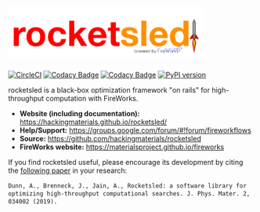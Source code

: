 
# <img alt="rocketsled" src="docs_rst/_static/rsfw.png" width="400">
[![CircleCI](https://img.shields.io/circleci/project/github/hackingmaterials/rocketsled/master.svg)](https://circleci.com/gh/hackingmaterials/rocketsled)
[![Codacy Badge](https://img.shields.io/codacy/grade/3e4e2ac81f8d47c58759c386a6377e7d.svg)](https://www.codacy.com/app/ardunn/rocketsled)
[![Codacy Badge](https://img.shields.io/codacy/coverage/3e4e2ac81f8d47c58759c386a6377e7d.svg?colorB=brightgreen)](https://www.codacy.com/app/ardunn/rocketsled)
[![PyPI version](https://img.shields.io/pypi/v/rocketsled.svg?colorB=blue)](https://pypi.org/project/rocketsled/)


rocketsled is a black-box optimization framework "on rails" for high-throughput computation with FireWorks.

- **Website (including documentation):** https://hackingmaterials.github.io/rocketsled/
- **Help/Support:** https://groups.google.com/forum/#!forum/fireworkflows
- **Source:** https://github.com/hackingmaterials/rocketsled
- **FireWorks website:** https://materialsproject.github.io/fireworks

If you find rocketsled useful, please encourage its development by citing the [following paper](http://doi.org//10.1088/2515-7639/ab0c3d) in your research:

```
Dunn, A., Brenneck, J., Jain, A., Rocketsled: a software library for optimizing high-throughput computational searches. J. Phys. Mater. 2, 034002 (2019).
```
